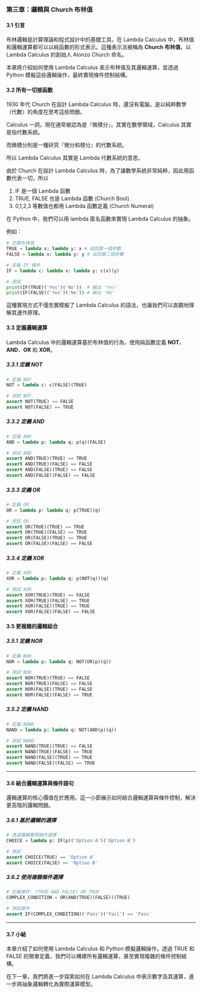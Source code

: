 ### **第三章：邏輯與 Church 布林值**

#### **3.1 引言**

布林邏輯是計算理論和程式設計中的基礎工具。在 Lambda Calculus 中，布林值和邏輯運算都可以以純函數的形式表示。這種表示法被稱為 **Church 布林值**，以 Lambda Calculus 的創始人 Alonzo Church 命名。

本章將介紹如何使用 Lambda Calculus 表示布林值及其邏輯運算，並透過 Python 模擬這些邏輯操作，最終實現條件控制結構。

#### **3.2 所有一切接函數**

1930 年代 Church 在設計 Lambda Calculus 時，還沒有電腦，是以純粹數學（代數）的角度在思考這些問題。

Calculus 一詞，現在通常被認為是『微積分』，其實在數學領域，Calculus 其實是指代數系統。

而微積分則是一種研究『微分和積分』的代數系統。

所以 Lambda Calculus 其實是 Lambda 代數系統的意思。

由於 Church 在設計 Lambda Calculus 時，為了讓數學系統非常純粹，因此用函數代表一切，所以 

1. IF 是一個 Lambda 函數
2. TRUE, FALSE 也是 Lambda 函數 (Church Bool)
3. 0,1,2,3 等數值也都用 Lambda 函數定義 (Church Numeral)

在 Python 中，我們可以用 lambda 匿名函數來實現 Lambda Calculus 的抽象。  

例如：

```python
# 定義布林值
TRUE = lambda x: lambda y: x # 返回第一個參數
FALSE = lambda x: lambda y: y # 返回第二個參數

# 定義 IF 條件
IF = lambda c: lambda x: lambda y: c(x)(y)

# 測試
print(IF(TRUE)('Yes')('No'))  # 輸出 'Yes'
print(IF(FALSE)('Yes')('No')) # 輸出 'No'
```

這種實現方式不僅忠實模擬了 Lambda Calculus 的語法，也讓我們可以直觀地理解其運作原理。

#### **3.3 定義邏輯運算**

Lambda Calculus 中的邏輯運算基於布林值的行為，使用純函數定義 **NOT**、**AND**、**OR** 和 **XOR**。

##### **3.3.1 定義 NOT**
```python
# 定義 NOT
NOT = lambda c: c(FALSE)(TRUE)

# 測試 NOT
assert NOT(TRUE) == FALSE
assert NOT(FALSE) == TRUE
```

##### **3.3.2 定義 AND**
```python
# 定義 AND
AND = lambda p: lambda q: p(q)(FALSE)

# 測試 AND
assert AND(TRUE)(TRUE) == TRUE
assert AND(TRUE)(FALSE) == FALSE
assert AND(FALSE)(TRUE) == FALSE
assert AND(FALSE)(FALSE) == FALSE
```

##### **3.3.3 定義 OR**
```python
# 定義 OR
OR = lambda p: lambda q: p(TRUE)(q)

# 測試 OR
assert OR(TRUE)(TRUE) == TRUE
assert OR(TRUE)(FALSE) == TRUE
assert OR(FALSE)(TRUE) == TRUE
assert OR(FALSE)(FALSE) == FALSE
```

##### **3.3.4 定義 XOR**
```python
# 定義 XOR
XOR = lambda p: lambda q: p(NOT(q))(q)

# 測試 XOR
assert XOR(TRUE)(TRUE) == FALSE
assert XOR(TRUE)(FALSE) == TRUE
assert XOR(FALSE)(TRUE) == TRUE
assert XOR(FALSE)(FALSE) == FALSE
```


#### **3.5 更複雜的邏輯組合**

##### **3.5.1 定義 NOR**

```python
# 定義 NOR
NOR = lambda p: lambda q: NOT(OR(p)(q))

# 測試 NOR
assert NOR(TRUE)(TRUE) == FALSE
assert NOR(TRUE)(FALSE) == FALSE
assert NOR(FALSE)(TRUE) == FALSE
assert NOR(FALSE)(FALSE) == TRUE
```

##### **3.5.2 定義 NAND**
```python
# 定義 NAND
NAND = lambda p: lambda q: NOT(AND(p)(q))

# 測試 NAND
assert NAND(TRUE)(TRUE) == FALSE
assert NAND(TRUE)(FALSE) == TRUE
assert NAND(FALSE)(TRUE) == TRUE
assert NAND(FALSE)(FALSE) == TRUE
```

---

#### **3.6 結合邏輯運算與條件語句**

邏輯運算的核心價值在於應用。這一小節展示如何結合邏輯運算與條件控制，解決更高階的邏輯問題。

##### **3.6.1 基於邏輯的選擇**
```python
# 透過邏輯實現條件選擇
CHOICE = lambda p: IF(p)('Option A')('Option B')

# 測試
assert CHOICE(TRUE) == 'Option A'
assert CHOICE(FALSE) == 'Option B'
```

##### **3.6.2 使用複雜條件選擇**
```python
# 定義條件: (TRUE AND FALSE) OR TRUE
COMPLEX_CONDITION = OR(AND(TRUE)(FALSE))(TRUE)

# 測試條件
assert IF(COMPLEX_CONDITION)('Pass')('Fail') == 'Pass'
```

---

#### **3.7 小結**

本章介紹了如何使用 Lambda Calculus 和 Python 模擬邏輯操作。透過 TRUE 和 FALSE 的簡單定義，我們可以構建所有邏輯運算，甚至實現複雜的條件控制結構。

在下一章，我們將進一步探索如何在 Lambda Calculus 中表示數字及其運算，進一步將抽象邏輯轉化為實際運算模型。